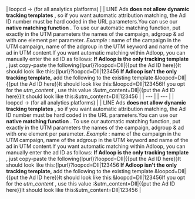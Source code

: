 

| loopcd → (for all analytics platforms) | 
| LINE Ads  **does not allow**  **dynamic tracking templates** , so if you want automatic attribution matching, the Ad ID number must be hard coded in the URL parameters.You can use our  **native matching function** . To use our automatic matching function, put exactly in the UTM parameters the names of the campaign, adgroup & ad with one element per parameter. _Example_  : name of the campaign in the UTM campaign, name of the adgroup in the UTM keyword and name of the ad in UTM content.If you want automatic matching within Adloop, you can manually enter the ad ID as follows: **If Adloop is the only tracking template** , just copy-paste the following{lpurl}?loopcd=DIl|{{put the Ad ID here}}It should look like this:{lpurl}?loopcd=DIl|123456 **If Adloop isn't the only tracking template,**  add the following to the existing template &loopcd=DIl|{{put the Ad ID here}}It should look like this:&loopcd=DIl|123456If you opt for the  _utm_content_ , use this value :&utm_content=DIl|{{put the Ad ID here}}It should look like this:&utm_content=DIl|123456 | 
|  --- | 
|  --- | 
| loopcd → (for all analytics platforms) | 
| LINE Ads  **does not allow**  **dynamic tracking templates** , so if you want automatic attribution matching, the Ad ID number must be hard coded in the URL parameters.You can use our  **native matching function** . To use our automatic matching function, put exactly in the UTM parameters the names of the campaign, adgroup & ad with one element per parameter. _Example_  : name of the campaign in the UTM campaign, name of the adgroup in the UTM keyword and name of the ad in UTM content.If you want automatic matching within Adloop, you can manually enter the ad ID as follows: **If Adloop is the only tracking template** , just copy-paste the following{lpurl}?loopcd=DIl|{{put the Ad ID here}}It should look like this:{lpurl}?loopcd=DIl|123456 **If Adloop isn't the only tracking template,**  add the following to the existing template &loopcd=DIl|{{put the Ad ID here}}It should look like this:&loopcd=DIl|123456If you opt for the  _utm_content_ , use this value :&utm_content=DIl|{{put the Ad ID here}}It should look like this:&utm_content=DIl|123456 | 



